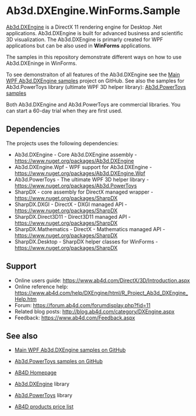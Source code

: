 # Ab3d.DXEngine.WinForms.Sample

[Ab3d.DXEngine](https://www.ab4d.com/DXEngine.aspx) is a DirectX 11 rendering engine for Desktop .Net applications. Ab3d.DXEngine is built for advanced business and scientific 3D visualization. The Ab3d.DXEngine is primarly created for WPF applications but can be also used in **WinForms** applications.

The samples in this repository demonstrate different ways on how to use Ab3d.DXEninge in WinForms.

To see demonstraiton of all features of the Ab3d.DXEngine see the [Main WPF Ab3d.DXEngine samples](https://github.com/ab4d/Ab3d.DXEngine.Wpf.Samples) project on GitHub. See also the samples for Ab3d.PowerToys library (ultimate WPF 3D helper library): [Ab3d.PowerToys samples](https://github.com/ab4d/Ab3d.PowerToys.Wpf.Samples)

Both Ab3d.DXEngine and Ab3d.PowerToys are commercial libraries. You can start a 60-day trial when they are first used.


## Dependencies

The projects uses the following dependencies:
* Ab3d.DXEngine - Core Ab3d.DXEngine assembly - https://www.nuget.org/packages/Ab3d.DXEngine
* Ab3d.DXEngine.Wpf - WPF support for Ab3d.DXEngine - https://www.nuget.org/packages/Ab3d.DXEngine.Wpf
* Ab3d.PowerToys - The ultimate WPF 3D helper library - https://www.nuget.org/packages/Ab3d.PowerToys
* SharpDX - core assembly for DirectX managed wrapper - https://www.nuget.org/packages/SharpDX
* SharpDX.DXGI - DirectX - DXGI managed API - https://www.nuget.org/packages/SharpDX
* SharpDX.Direct3D11 - Direct3D11 managed API - https://www.nuget.org/packages/SharpDX
* SharpDX.Mathematics - DirectX - Mathematics managed API - https://www.nuget.org/packages/SharpDX
* SharpDX.Desktop - SharpDX helper classes for WinForms - https://www.nuget.org/packages/SharpDX

## Support

* Online users guide: https://www.ab4d.com/DirectX/3D/Introduction.aspx
* Online reference help: https://www.ab4d.com/help/DXEngine/html/R_Project_Ab3d_DXEngine_Help.htm
* Forum: https://forum.ab4d.com/forumdisplay.php?fid=11
* Related blog posts: http://blog.ab4d.com/category/DXEngine.aspx
* Feedback: https://www.ab4d.com/Feedback.aspx

## See also

* [Main WPF Ab3d.DXEngine samples on GitHub](https://github.com/ab4d/Ab3d.DXEngine.Wpf.Samples)
* [Ab3d.PowerToys samples on GitHub](https://github.com/ab4d/Ab3d.PowerToys.Wpf.Samples)

* [AB4D Homepage](https://www.ab4d.com/)
* [Ab3d.DXEngine](https://www.ab4d.com/DXEngine.aspx) library
* [Ab3d.PowerToys](https://www.ab4d.com/PowerToys.aspx) library

* [AB4D products price list](https://www.ab4d.com/Purchase.aspx#DXEngine)
